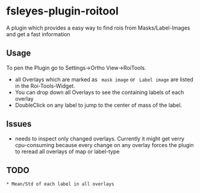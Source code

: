 # fsleyes-plugin-roitool

A plugin which provides a easy way to find rois from Masks/Label-Images and get a fast information

## Usage

To pen the Plugin go to Settings->Ortho View->RoiTools. 

* all Overlays which are marked as ` mask image` or ` Label image` are listed in the Roi-Tools-Widget.
* You can drop down all Overlays to see the containing labels of each overlay
* DoubleClick on any label to jump to the center of mass of the label.

## Issues

* needs to inspect only changed overlays. Currently it might get verry cpu-consuming because every change on any overlay forces
  the plugin to reread all overlays of map or label-type

## TODO
	
	* Mean/Std of each label in all overlays

